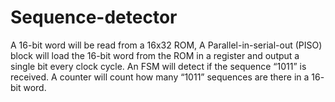 # Sequence-detector
A 16-bit word will be read from a 16x32 ROM, A Parallel-in-serial-out (PISO) block will load the 16-bit word from the ROM in a register and output a single bit every clock cycle. An FSM will detect if the sequence “1011” is received. A counter will count how many “1011” sequences are there in a 16- bit word. 
